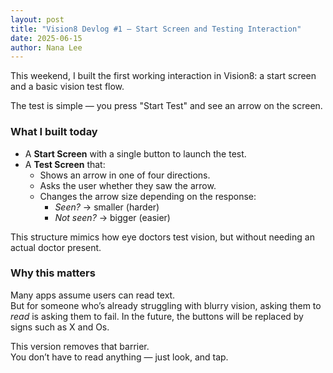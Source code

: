 ```yaml
---
layout: post
title: "Vision8 Devlog #1 – Start Screen and Testing Interaction"
date: 2025-06-15
author: Nana Lee
---
```

This weekend, I built the first working interaction in Vision8: a start screen and a basic vision test flow.

The test is simple — you press "Start Test" and see an arrow on the screen.  


### What I built today

- A **Start Screen** with a single button to launch the test.
- A **Test Screen** that:
  - Shows an arrow in one of four directions.
  - Asks the user whether they saw the arrow.
  - Changes the arrow size depending on the response:
    - *Seen?* → smaller (harder)
    - *Not seen?* → bigger (easier)

This structure mimics how eye doctors test vision, but without needing an actual doctor present.

### Why this matters

Many apps assume users can read text.  
But for someone who’s already struggling with blurry vision, asking them to *read* is asking them to fail.
In the future, the buttons will be replaced by signs such as X and Os.

This version removes that barrier.  
You don’t have to read anything — just look, and tap.
